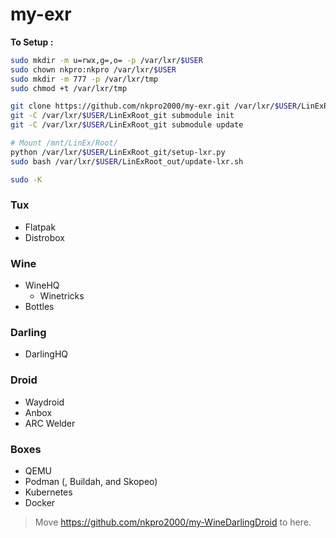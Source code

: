 # my-exr

**To Setup :**
```bash
sudo mkdir -m u=rwx,g=,o= -p /var/lxr/$USER
sudo chown nkpro:nkpro /var/lxr/$USER
sudo mkdir -m 777 -p /var/lxr/tmp
sudo chmod +t /var/lxr/tmp

git clone https://github.com/nkpro2000/my-exr.git /var/lxr/$USER/LinExRoot_git
git -C /var/lxr/$USER/LinExRoot_git submodule init
git -C /var/lxr/$USER/LinExRoot_git submodule update

# Mount /mnt/LinEx/Root/
python /var/lxr/$USER/LinExRoot_git/setup-lxr.py
sudo bash /var/lxr/$USER/LinExRoot_out/update-lxr.sh

sudo -K
```


### Tux
* Flatpak
* Distrobox

### Wine
* WineHQ
  * Winetricks
* Bottles

### Darling
* DarlingHQ

### Droid
* Waydroid
* Anbox
* ARC Welder

### Boxes
* QEMU
* Podman (, Buildah, and Skopeo)
* Kubernetes
* Docker


> Move https://github.com/nkpro2000/my-WineDarlingDroid to here.
